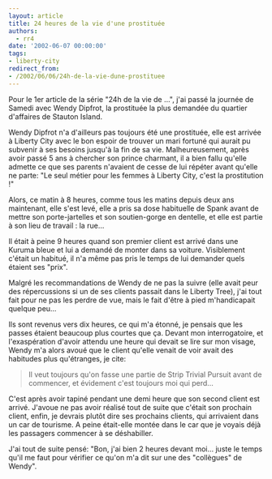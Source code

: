 ```yaml
---
layout: article
title: 24 heures de la vie d'une prostituée
authors:
  - rr4
date: '2002-06-07 00:00:00'
tags:
- liberty-city
redirect_from:
- /2002/06/06/24h-de-la-vie-dune-prostituee
---
```


Pour le 1er article de la série "24h de la vie de …", j'ai passé la journée de Samedi avec Wendy Dipfrot, la prostituée la plus demandée du quartier d'affaires de Stauton Island.

Wendy Dipfrot n'a d'ailleurs pas toujours été une prostituée, elle est arrivée à Liberty City avec le bon espoir de trouver un mari fortuné qui aurait pu subvenir à ses besoins jusqu'à la fin de sa vie. Malheureusement, après avoir passé 5 ans à chercher son prince charmant, il a bien fallu qu'elle admette ce que ses parents n'avaient de cesse de lui répéter avant qu'elle ne parte: "Le seul métier pour les femmes à Liberty City, c'est la prostitution !"

Alors, ce matin à 8 heures, comme tous les matins depuis deux ans maintenant, elle s'est levé, elle a pris sa dose habituelle de Spank avant de mettre son porte-jartelles et son soutien-gorge en dentelle, et elle est partie à son lieu de travail : la rue…

Il était à peine 9 heures quand son premier client est arrivé dans une Kuruma bleue et lui a demandé de monter dans sa voiture. Visiblement c'était un habitué, il n'a même pas pris le temps de lui demander quels étaient ses "prix".

Malgré les recommandations de Wendy de ne pas la suivre (elle avait peur des répercussions si un de ses clients passait dans le Liberty Tree), j'ai tout fait pour ne pas les perdre de vue, mais le fait d'être à pied m'handicapait quelque peu…

Ils sont revenus vers dix heures, ce qui m'a étonné, je pensais que les passes étaient beaucoup plus courtes que ça. Devant mon interrogatoire, et l'exaspération d'avoir attendu une heure qui devait se lire sur mon visage, Wendy m'a alors avoué que le client qu'elle venait de voir avait des habitudes plus qu'étranges, je cite:

> Il veut toujours qu'on fasse une partie de Strip Trivial Pursuit avant de commencer, et évidement c'est toujours moi qui perd…

C'est après avoir tapiné pendant une demi heure que son second client est arrivé. J'avoue ne pas avoir réalisé tout de suite que c'était son prochain client, enfin, je devrais plutôt dire ses prochains clients, qui arrivaient dans un car de tourisme. A peine était-elle montée dans le car que je voyais déjà les passagers commencer à se déshabiller.

J'ai tout de suite pensé: "Bon, j'ai bien 2 heures devant moi… juste le temps qu'il me faut pour vérifier ce qu'on m'a dit sur une des "collègues" de Wendy".
